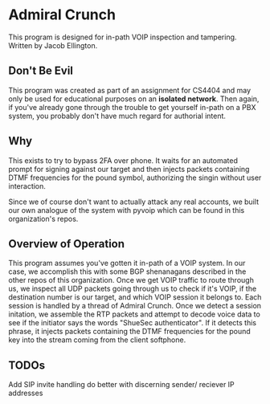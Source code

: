 # Admiral Crunch
This program is designed for in-path VOIP inspection and tampering.
Written by Jacob Ellington.

## Don't Be Evil
This program was created as part of an assignment for CS4404 and may only be used for educational purposes on an **isolated network**.
Then again, if you've already gone through the trouble to get yourself in-path on a PBX system, you probably don't have much regard for authorial intent.

## Why
This exists to try to bypass 2FA over phone. It waits for an automated prompt for signing against our target and then injects packets containing DTMF frequencies for the pound symbol, authorizing the singin without user interaction. 

Since we of course don't want to actually attack any real accounts, we built our own analogue of the system with pyvoip which can be found in this organization's repos. 

## Overview of Operation
This program assumes you've gotten it in-path of a VOIP system. In our case, we accomplish this with some BGP shenanagans described in the other repos of this organization. Once we get VOIP traffic to route through us, we inspect all UDP packets going through us to check if it's VOIP, if the destination number is our target, and which VOIP session it belongs to. Each session is handled by a thread of Admiral Crunch. Once we detect a session initation, we assemble the RTP packets and attempt to decode voice data to see if the initiator says the words "ShueSec authenticator". If it detects this phrase, it injects packets containing the DTMF frequencies for the pound key into the stream coming from the client softphone.

## TODOs
Add SIP invite handling
do better with discerning sender/ reciever IP addresses